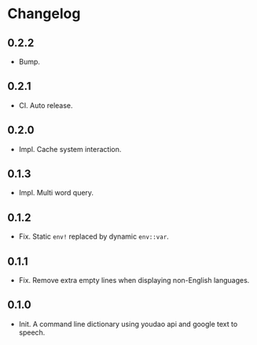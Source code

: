 # Changelog

## 0.2.2
- Bump.

## 0.2.1
- CI. Auto release.

## 0.2.0
- Impl. Cache system interaction.

## 0.1.3
- Impl. Multi word query.

## 0.1.2
- Fix. Static `env!` replaced by dynamic `env::var`.

## 0.1.1
- Fix. Remove extra empty lines when displaying non-English languages.

## 0.1.0
- Init. A command line dictionary using youdao api and google text to speech.

